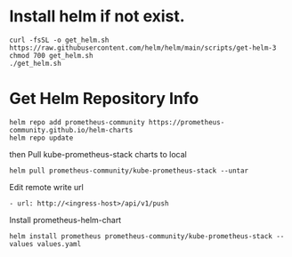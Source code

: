 # Install helm if not exist.
```
curl -fsSL -o get_helm.sh https://raw.githubusercontent.com/helm/helm/main/scripts/get-helm-3
chmod 700 get_helm.sh
./get_helm.sh

```
# Get Helm Repository Info
```
helm repo add prometheus-community https://prometheus-community.github.io/helm-charts
helm repo update
```
 then
 Pull kube-prometheus-stack charts to local
```
helm pull prometheus-community/kube-prometheus-stack --untar
```

Edit remote write url
```
- url: http://<ingress-host>/api/v1/push
```

Install prometheus-helm-chart

```
helm install prometheus prometheus-community/kube-prometheus-stack --values values.yaml
```

